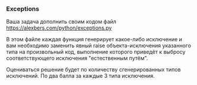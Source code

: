 ### Exceptions
Ваша задача дополнить своим кодом файл https://alexbers.com/python/exceptions.py 

В этом файле каждая функция генерирует какое-либо исключение и вам необходимо заменить явный raise объекта-исключения указанного типа на произвольный код, выполнение которого приведёт к выбросу соответствующего исключения "естественным путём".

 

Оцениваться решение будет по количеству сгенерированных типов исключений. По два балла за каждые 3 типа исключения.